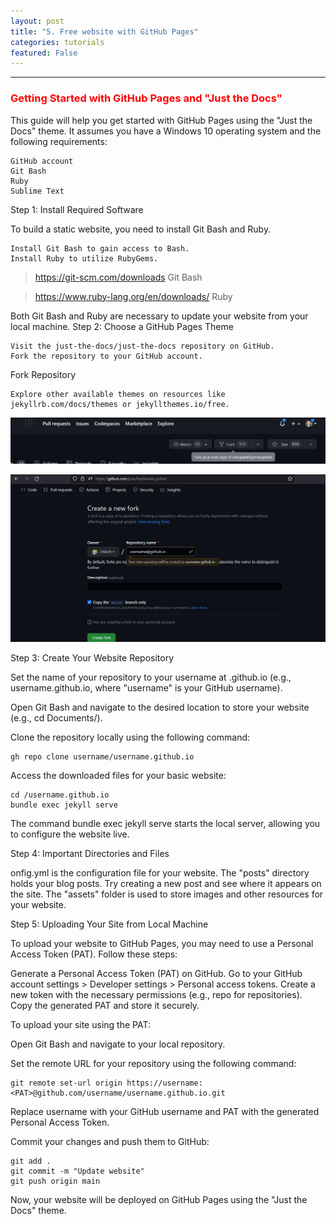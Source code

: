 ```yaml
---
layout: post
title: "5. Free website with GitHub Pages"
categories: tutorials
featured: False 
---
```



______________________________________________________________________________________________________

### <span style="color: red; font-weight: bold;">Getting Started with GitHub Pages and "Just the Docs" </span>

This guide will help you get started with GitHub Pages using the "Just the Docs" theme. It assumes you have a Windows 10 operating system and the following requirements:

    GitHub account
    Git Bash
    Ruby
    Sublime Text

Step 1: Install Required Software

To build a static website, you need to install Git Bash and Ruby.

    Install Git Bash to gain access to Bash.
    Install Ruby to utilize RubyGems.

> https://git-scm.com/downloads Git Bash

> https://www.ruby-lang.org/en/downloads/ Ruby



Both Git Bash and Ruby are necessary to update your website from your local machine.
Step 2: Choose a GitHub Pages Theme

    Visit the just-the-docs/just-the-docs repository on GitHub.
    Fork the repository to your GitHub account.

Fork Repository

    Explore other available themes on resources like jekyllrb.com/docs/themes or jekyllthemes.io/free.


![fork](/assets/fork.jpg)

![fork2](/assets/fork2.jpg)

Step 3: Create Your Website Repository

Set the name of your repository to your username at .github.io (e.g., username.github.io, where "username" is your GitHub username).

Open Git Bash and navigate to the desired location to store your website (e.g., cd Documents/).

Clone the repository locally using the following command:

    gh repo clone username/username.github.io

Access the downloaded files for your basic website:

    cd /username.github.io
    bundle exec jekyll serve

The command bundle exec jekyll serve starts the local server, allowing you to configure the website live.

Step 4: Important Directories and Files

onfig.yml is the configuration file for your website.
The "posts" directory holds your blog posts. Try creating a new post and see where it appears on the site.
The "assets" folder is used to store images and other resources for your website.

Step 5: Uploading Your Site from Local Machine

To upload your website to GitHub Pages, you may need to use a Personal Access Token (PAT). Follow these steps:

Generate a Personal Access Token (PAT) on GitHub. Go to your GitHub account settings > Developer settings > Personal access tokens.
Create a new token with the necessary permissions (e.g., repo for repositories).
Copy the generated PAT and store it securely.

To upload your site using the PAT:

Open Git Bash and navigate to your local repository.

Set the remote URL for your repository using the following command:

    git remote set-url origin https://username:<PAT>@github.com/username/username.github.io.git

Replace username with your GitHub username and PAT with the generated Personal Access Token.

Commit your changes and push them to GitHub:

    git add .
    git commit -m "Update website"
    git push origin main

Now, your website will be deployed on GitHub Pages using the "Just the Docs" theme.




